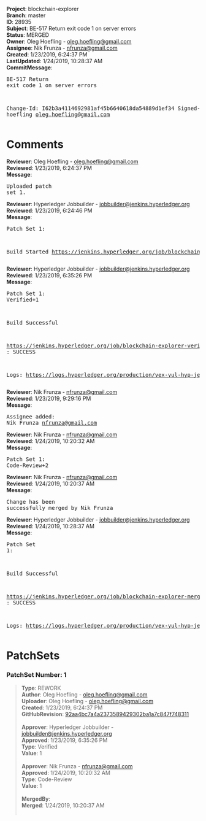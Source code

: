 <strong>Project</strong>: blockchain-explorer<br><strong>Branch</strong>: master<br><strong>ID</strong>: 28935<br><strong>Subject</strong>: BE-517 Return exit code 1 on server errors<br><strong>Status</strong>: MERGED<br><strong>Owner</strong>: Oleg Hoefling - oleg.hoefling@gmail.com<br><strong>Assignee</strong>: Nik Frunza - nfrunza@gmail.com<br><strong>Created</strong>: 1/23/2019, 6:24:37 PM<br><strong>LastUpdated</strong>: 1/24/2019, 10:28:37 AM<br><strong>CommitMessage</strong>:<br><pre>BE-517 Return exit code 1 on server errors

Change-Id: I62b3a4114692981af45b6640618da54889d1ef34
Signed-off-by: hoefling <oleg.hoefling@gmail.com>
</pre><h1>Comments</h1><strong>Reviewer</strong>: Oleg Hoefling - oleg.hoefling@gmail.com<br><strong>Reviewed</strong>: 1/23/2019, 6:24:37 PM<br><strong>Message</strong>: <pre>Uploaded patch set 1.</pre><strong>Reviewer</strong>: Hyperledger Jobbuilder - jobbuilder@jenkins.hyperledger.org<br><strong>Reviewed</strong>: 1/23/2019, 6:24:46 PM<br><strong>Message</strong>: <pre>Patch Set 1:

Build Started https://jenkins.hyperledger.org/job/blockchain-explorer-verify-x86_64/1/</pre><strong>Reviewer</strong>: Hyperledger Jobbuilder - jobbuilder@jenkins.hyperledger.org<br><strong>Reviewed</strong>: 1/23/2019, 6:35:26 PM<br><strong>Message</strong>: <pre>Patch Set 1: Verified+1

Build Successful 

https://jenkins.hyperledger.org/job/blockchain-explorer-verify-x86_64/1/ : SUCCESS

Logs: https://logs.hyperledger.org/production/vex-yul-hyp-jenkins-3/blockchain-explorer-verify-x86_64/1</pre><strong>Reviewer</strong>: Nik Frunza - nfrunza@gmail.com<br><strong>Reviewed</strong>: 1/23/2019, 9:29:16 PM<br><strong>Message</strong>: <pre>Assignee added: Nik Frunza <nfrunza@gmail.com></pre><strong>Reviewer</strong>: Nik Frunza - nfrunza@gmail.com<br><strong>Reviewed</strong>: 1/24/2019, 10:20:32 AM<br><strong>Message</strong>: <pre>Patch Set 1: Code-Review+2</pre><strong>Reviewer</strong>: Nik Frunza - nfrunza@gmail.com<br><strong>Reviewed</strong>: 1/24/2019, 10:20:37 AM<br><strong>Message</strong>: <pre>Change has been successfully merged by Nik Frunza</pre><strong>Reviewer</strong>: Hyperledger Jobbuilder - jobbuilder@jenkins.hyperledger.org<br><strong>Reviewed</strong>: 1/24/2019, 10:28:37 AM<br><strong>Message</strong>: <pre>Patch Set 1:

Build Successful 

https://jenkins.hyperledger.org/job/blockchain-explorer-merge-x86_64/1/ : SUCCESS

Logs: https://logs.hyperledger.org/production/vex-yul-hyp-jenkins-3/blockchain-explorer-merge-x86_64/1</pre><h1>PatchSets</h1><h3>PatchSet Number: 1</h3><blockquote><strong>Type</strong>: REWORK<br><strong>Author</strong>: Oleg Hoefling - oleg.hoefling@gmail.com<br><strong>Uploader</strong>: Oleg Hoefling - oleg.hoefling@gmail.com<br><strong>Created</strong>: 1/23/2019, 6:24:37 PM<br><strong>GitHubRevision</strong>: [92aa4bc7a4a2373589429302ba1a7c847f748311](https://github.com/hyperledger/blockchain-explorer/commit/92aa4bc7a4a2373589429302ba1a7c847f748311)<br><br><strong>Approver</strong>: Hyperledger Jobbuilder - jobbuilder@jenkins.hyperledger.org<br><strong>Approved</strong>: 1/23/2019, 6:35:26 PM<br><strong>Type</strong>: Verified<br><strong>Value</strong>: 1<br><br><strong>Approver</strong>: Nik Frunza - nfrunza@gmail.com<br><strong>Approved</strong>: 1/24/2019, 10:20:32 AM<br><strong>Type</strong>: Code-Review<br><strong>Value</strong>: 1<br><br><strong>MergedBy</strong>:<br><strong>Merged</strong>: 1/24/2019, 10:20:37 AM<br><br></blockquote>